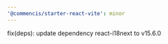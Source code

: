 ```yaml
---
'@commencis/starter-react-vite': minor
---
```


fix(deps): update dependency react-i18next to v15.6.0
